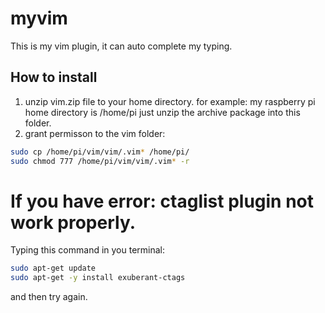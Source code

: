 # myvim
This is my vim plugin, it can auto complete my typing.
## How to install
1. unzip vim.zip file to your home directory.
for example: my raspberry pi home directory	is /home/pi	
just unzip the archive package into this folder.
2. grant permisson to the vim folder:
```bash
sudo cp /home/pi/vim/vim/.vim* /home/pi/
sudo chmod 777 /home/pi/vim/vim/.vim* -r
```
# If you have error: ctaglist plugin not work properly.
Typing this command in you terminal:
```bash
sudo apt-get update 
sudo apt-get -y install exuberant-ctags
```
and then try again.
